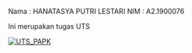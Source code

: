 Nama : HANATASYA PUTRI LESTARI
NIM  : A2.1900076

Ini merupakan tugas UTS

[![UTS_PAPK](https://res.cloudinary.com/marcomontalbano/image/upload/v1637258294/video_to_markdown/images/youtube--VIpZN9bkC7g-c05b58ac6eb4c4700831b2b3070cd403.jpg)](https://youtu.be/VIpZN9bkC7g "UTS_PAPK")
